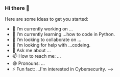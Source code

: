### Hi there 👋


Here are some ideas to get you started:

- 🔭 I’m currently working on ...
- 🌱 I’m currently learning ...how to code in Python.
- 👯 I’m looking to collaborate on ...
- 🤔 I’m looking for help with ...codeing.
- 💬 Ask me about ...
- 📫 How to reach me: ...
- 😄 Pronouns: ...
- ⚡ Fun fact: ...I'm interested in Cybersecurity.
-->

